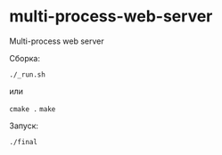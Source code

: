 # multi-process-web-server
Multi-process web server

Сборка:

`./_run.sh`

или

`cmake .`
`make`

Запуск:

`./final`
